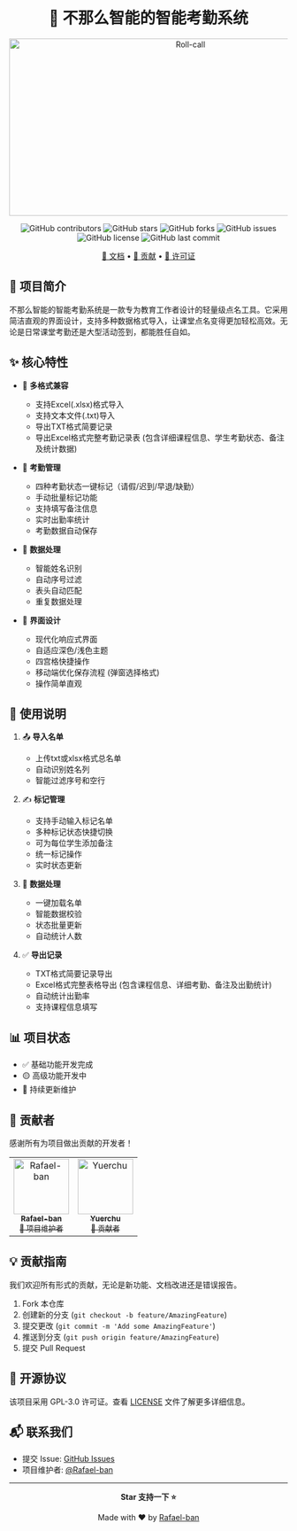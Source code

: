 <div align="center">

# 🎯 不那么智能的智能考勤系统

<img src="https://socialify.git.ci/Rafael-ban/Roll-call/image?description=1&font=KoHo&forks=1&issues=1&language=1&name=1&owner=1&pattern=Circuit%20Board&pulls=1&stargazers=1&theme=Auto" alt="Roll-call" width="640" height="320" />

![GitHub contributors](https://img.shields.io/github/contributors/Rafael-ban/Roll-call)
![GitHub stars](https://img.shields.io/github/stars/Rafael-ban/Roll-call)
![GitHub forks](https://img.shields.io/github/forks/Rafael-ban/Roll-call)
![GitHub issues](https://img.shields.io/github/issues/Rafael-ban/Roll-call)
![GitHub license](https://img.shields.io/github/license/Rafael-ban/Roll-call)
![GitHub last commit](https://img.shields.io/github/last-commit/Rafael-ban/Roll-call)

[📖 文档](#使用说明) • [🤝 贡献](#贡献指南) • [📜 许可证](#开源协议)

</div>

## 🌟 项目简介

不那么智能的智能考勤系统是一款专为教育工作者设计的轻量级点名工具。它采用简洁直观的界面设计，支持多种数据格式导入，让课堂点名变得更加轻松高效。无论是日常课堂考勤还是大型活动签到，都能胜任自如。

## ✨ 核心特性

- 🔄 **多格式兼容**
  - 支持Excel(.xlsx)格式导入
  - 支持文本文件(.txt)导入
  - 导出TXT格式简要记录
  - 导出Excel格式完整考勤记录表 (包含详细课程信息、学生考勤状态、备注及统计数据)

- 📝 **考勤管理**
  - 四种考勤状态一键标记（请假/迟到/早退/缺勤）
  - 手动批量标记功能
  - 支持填写备注信息
  - 实时出勤率统计
  - 考勤数据自动保存

- 💾 **数据处理**
  - 智能姓名识别
  - 自动序号过滤
  - 表头自动匹配
  - 重复数据处理

- 🎨 **界面设计**
  - 现代化响应式界面
  - 自适应深色/浅色主题
  - 四宫格快捷操作
  - 移动端优化保存流程 (弹窗选择格式)
  - 操作简单直观

## 🚀 使用说明

1. 📤 **导入名单**
   - 上传txt或xlsx格式总名单
   - 自动识别姓名列
   - 智能过滤序号和空行

2. ✍️ **标记管理**
   - 支持手动输入标记名单
   - 多种标记状态快捷切换
   - 可为每位学生添加备注
   - 统一标记操作
   - 实时状态更新

3. 🔄 **数据处理**
   - 一键加载名单
   - 智能数据校验
   - 状态批量更新
   - 自动统计人数

4. ✅ **导出记录**
   - TXT格式简要记录导出
   - Excel格式完整表格导出 (包含课程信息、详细考勤、备注及出勤统计)
   - 自动统计出勤率
   - 支持课程信息填写

## 📊 项目状态

- ✅ 基础功能开发完成
- 🟡 高级功能开发中
- 📅 持续更新维护

## 👥 贡献者

感谢所有为项目做出贡献的开发者！

<table>
  <tr>
    <td align="center">
      <a href="https://github.com/Rafael-ban">
        <img src="https://avatars.githubusercontent.com/u/73766254?v=4" width="100px;" alt="Rafael-ban"/>
        <br />
        <sub><b>Rafael-ban</b></sub>
        <br />
        <sub>👑 项目维护者</sub>
      </a>
    </td>
    <td align="center">
      <a href="https://github.com/Yuerchu">
        <img src="https://avatars.githubusercontent.com/u/49586948?v=4" width="100px;" alt="Yuerchu"/>
        <br />
        <sub><b>Yuerchu</b></sub>
        <br />
        <sub>🔧 贡献者</sub>
      </a>
    </td>
  </tr>
</table>

## 💡 贡献指南

我们欢迎所有形式的贡献，无论是新功能、文档改进还是错误报告。

1. Fork 本仓库
2. 创建新的分支 (`git checkout -b feature/AmazingFeature`)
3. 提交更改 (`git commit -m 'Add some AmazingFeature'`)
4. 推送到分支 (`git push origin feature/AmazingFeature`)
5. 提交 Pull Request

## 📝 开源协议

该项目采用 GPL-3.0 许可证。查看 [LICENSE](LICENSE) 文件了解更多详细信息。

## 📬 联系我们

- 提交 Issue: [GitHub Issues](https://github.com/Rafael-ban/Roll-call/issues)
- 项目维护者: [@Rafael-ban](https://github.com/Rafael-ban)

---

<div align="center">

**Star 支持一下 ⭐️**

Made with ❤️ by [Rafael-ban](https://github.com/Rafael-ban)

</div>